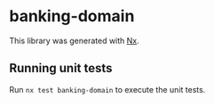 # banking-domain

This library was generated with [Nx](https://nx.dev).

## Running unit tests

Run `nx test banking-domain` to execute the unit tests.
